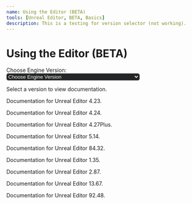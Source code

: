 ```yaml
---
name: Using the Editor (BETA)
tools: [Unreal Editor, BETA, Basics]
description: This is a testing for version selector (not working).
---
```

<html>
<head>
  <style>
    #ticketForm select {
      width: 350px;
      border-radius: 5px;
      outline: none;
      background-color: #242526;
      color: #fff;
    }

    .documentationSection {
      display: none;
    }
  </style>
</head>

<body>

  <h1>Using the Editor (BETA)</h1>

  <form id="ticketForm">
    <label for="engineversion">Choose Engine Version:</label>
    <select id="engineversion" name="engineversion" onchange="updateText()">
      <option value="select">Choose Engine Version</option>
      <optgroup label="Unreal Editor for DevNite">
        <option value="423">Unreal Editor 4.23 Documentation</option>
        <option value="424">Unreal Editor 4.24 Documentation</option>
        <option value="427">Unreal Editor 4.27Plus Documentation</option>
      </optgroup>
      <optgroup label="Unreal Editor for Rhinestone">
        <option value="514">Unreal Editor 5.14 Documentation</option>
        <option value="8432">Unreal Editor 84.32 Documentation</option>
      </optgroup>
      <optgroup label="Unreal Editor for Scoring BR/FB">
        <option value="135">Unreal Editor 1.35 Documentation</option>
        <option value="287">Unreal Editor 2.87 Documentation</option>
        <option value="1367">Unreal Editor 13.67 Documentation</option>
        <option value="9248">Unreal Editor 92.48 Documentation</option>
      </optgroup>
    </select>
  </form>

  <div id="documentationText" class="documentationSection">
    <p>Select a version to view documentation.</p>
  </div>

  <div id="version423" class="documentationSection">
    <p>Documentation for Unreal Editor 4.23.</p>
  </div>

  <div id="version424" class="documentationSection">
    <p>Documentation for Unreal Editor 4.24.</p>
  </div>

  <div id="version427" class="documentationSection">
    <p>Documentation for Unreal Editor 4.27Plus.</p>
  </div>

  <div id="version514" class="documentationSection">
    <p>Documentation for Unreal Editor 5.14.</p>
  </div>

  <div id="version8432" class="documentationSection">
    <p>Documentation for Unreal Editor 84.32.</p>
  </div>

  <div id="version135" class="documentationSection">
    <p>Documentation for Unreal Editor 1.35.</p>
  </div>

  <div id="version287" class="documentationSection">
    <p>Documentation for Unreal Editor 2.87.</p>
  </div>

  <div id="version1367" class="documentationSection">
    <p>Documentation for Unreal Editor 13.67.</p>
  </div>

  <div id="version9248" class="documentationSection">
    <p>Documentation for Unreal Editor 92.48.</p>
  </div>

  <script>
    function updateText() {
      var selectedVersion = document.getElementById("engineversion").value;
      hideAllSections();
      showSelectedSection(selectedVersion);
    }

    function hideAllSections() {
      var sections = document.getElementsByClassName("documentationSection");
      for (var i = 0; i < sections.length; i++) {
        sections[i].style.display = "none";
      }
    }

    function showSelectedSection(version) {
      var sectionId = "version" + version;
      var selectedSection = document.getElementById(sectionId);
      if (selectedSection) {
        selectedSection.style.display = "block";
      } else {
        document.getElementById("documentationText").style.display = "block";
      }
    }
  </script>
</body>
</html>

